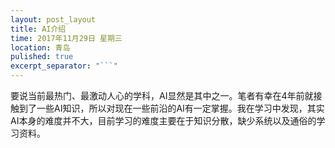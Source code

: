 ```yaml
---
layout: post_layout
title: AI介绍
time: 2017年11月29日 星期三
location: 青岛
pulished: true
excerpt_separator: "```"
---
```


要说当前最热门、最激动人心的学科，AI显然是其中之一。笔者有幸在4年前就接触到了一些AI知识，所以对现在一些前沿的AI有一定掌握。我在学习中发现，其实AI本身的难度并不大，目前学习的难度主要在于知识分散，缺少系统以及通俗的学习资料。

